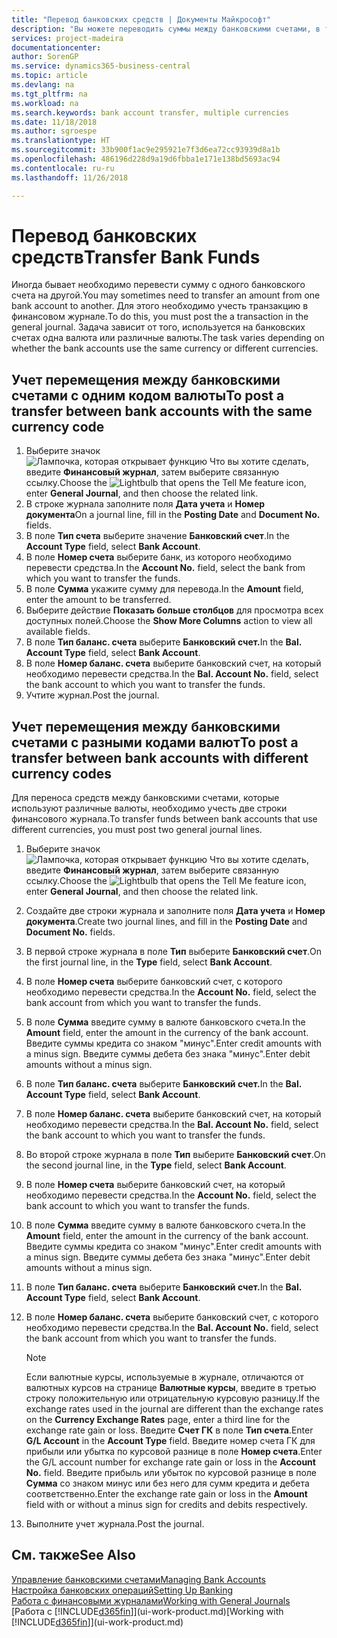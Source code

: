 ```yaml
---
title: "Перевод банковских средств | Документы Майкрософт"
description: "Вы можете переводить суммы между банковскими счетами, в том числе в различных валютах, учитывая транзакции в финансовом журнале."
services: project-madeira
documentationcenter: 
author: SorenGP
ms.service: dynamics365-business-central
ms.topic: article
ms.devlang: na
ms.tgt_pltfrm: na
ms.workload: na
ms.search.keywords: bank account transfer, multiple currencies
ms.date: 11/18/2018
ms.author: sgroespe
ms.translationtype: HT
ms.sourcegitcommit: 33b900f1ac9e295921e7f3d6ea72cc93939d8a1b
ms.openlocfilehash: 486196d228d9a19d6fbba1e171e138bd5693ac94
ms.contentlocale: ru-ru
ms.lasthandoff: 11/26/2018

---
```

# <a name="transfer-bank-funds"></a><span data-ttu-id="0975e-103">Перевод банковских средств</span><span class="sxs-lookup"><span data-stu-id="0975e-103">Transfer Bank Funds</span></span>
<span data-ttu-id="0975e-104">Иногда бывает необходимо перевести сумму с одного банковского счета на другой.</span><span class="sxs-lookup"><span data-stu-id="0975e-104">You may sometimes need to transfer an amount from one bank account to another.</span></span> <span data-ttu-id="0975e-105">Для этого необходимо учесть транзакцию в финансовом журнале.</span><span class="sxs-lookup"><span data-stu-id="0975e-105">To do this, you must post the a transaction in the general journal.</span></span> <span data-ttu-id="0975e-106">Задача зависит от того, используется на банковских счетах одна валюта или различные валюты.</span><span class="sxs-lookup"><span data-stu-id="0975e-106">The task varies depending on whether the bank accounts use the same currency or different currencies.</span></span>

## <a name="to-post-a-transfer-between-bank-accounts-with-the-same-currency-code"></a><span data-ttu-id="0975e-107">Учет перемещения между банковскими счетами с одним кодом валюты</span><span class="sxs-lookup"><span data-stu-id="0975e-107">To post a transfer between bank accounts with the same currency code</span></span>
1. <span data-ttu-id="0975e-108">Выберите значок ![Лампочка, которая открывает функцию Что вы хотите сделать](media/ui-search/search_small.png "Что вы хотите сделать"), введите **Финансовый журнал**, затем выберите связанную ссылку.</span><span class="sxs-lookup"><span data-stu-id="0975e-108">Choose the ![Lightbulb that opens the Tell Me feature](media/ui-search/search_small.png "Tell me what you want to do") icon, enter **General Journal**, and then choose the related link.</span></span>
2. <span data-ttu-id="0975e-109">В строке журнала заполните поля **Дата учета** и **Номер документа**</span><span class="sxs-lookup"><span data-stu-id="0975e-109">On a journal line, fill in the **Posting Date** and **Document No.** fields.</span></span>
3. <span data-ttu-id="0975e-110">В поле **Тип счета** выберите значение **Банковский счет**.</span><span class="sxs-lookup"><span data-stu-id="0975e-110">In the **Account Type** field, select **Bank Account**.</span></span>
4. <span data-ttu-id="0975e-111">В поле **Номер счета** выберите банк, из которого необходимо перевести средства.</span><span class="sxs-lookup"><span data-stu-id="0975e-111">In the **Account No.** field, select the bank from which you want to transfer the funds.</span></span>
5. <span data-ttu-id="0975e-112">В поле **Сумма** укажите сумму для перевода.</span><span class="sxs-lookup"><span data-stu-id="0975e-112">In the **Amount** field, enter the amount to be transferred.</span></span>
6. <span data-ttu-id="0975e-113">Выберите действие **Показать больше столбцов** для просмотра всех доступных полей.</span><span class="sxs-lookup"><span data-stu-id="0975e-113">Choose the **Show More Columns** action to view all available fields.</span></span>
7. <span data-ttu-id="0975e-114">В поле **Тип баланс. счета** выберите **Банковский счет.**</span><span class="sxs-lookup"><span data-stu-id="0975e-114">In the **Bal. Account Type** field, select **Bank Account**.</span></span>
8. <span data-ttu-id="0975e-115">В поле **Номер баланс. счета** выберите банковский счет, на который необходимо перевести средства.</span><span class="sxs-lookup"><span data-stu-id="0975e-115">In the **Bal. Account No.** field, select the bank account to which you want to transfer the funds.</span></span>
9. <span data-ttu-id="0975e-116">Учтите журнал.</span><span class="sxs-lookup"><span data-stu-id="0975e-116">Post the journal.</span></span>

## <a name="to-post-a-transfer-between-bank-accounts-with-different-currency-codes"></a><span data-ttu-id="0975e-117">Учет перемещения между банковскими счетами с разными кодами валют</span><span class="sxs-lookup"><span data-stu-id="0975e-117">To post a transfer between bank accounts with different currency codes</span></span>
<span data-ttu-id="0975e-118">Для переноса средств между банковскими счетами, которые используют различные валюты, необходимо учесть две строки финансового журнала.</span><span class="sxs-lookup"><span data-stu-id="0975e-118">To transfer funds between bank accounts that use different currencies, you must post two general journal lines.</span></span>

1. <span data-ttu-id="0975e-119">Выберите значок ![Лампочка, которая открывает функцию Что вы хотите сделать](media/ui-search/search_small.png "Что вы хотите сделать"), введите **Финансовый журнал**, затем выберите связанную ссылку.</span><span class="sxs-lookup"><span data-stu-id="0975e-119">Choose the ![Lightbulb that opens the Tell Me feature](media/ui-search/search_small.png "Tell me what you want to do") icon, enter **General Journal**, and then choose the related link.</span></span>
2. <span data-ttu-id="0975e-120">Создайте две строки журнала и заполните поля **Дата учета** и **Номер документа**.</span><span class="sxs-lookup"><span data-stu-id="0975e-120">Create two journal lines, and fill in the **Posting Date** and **Document No.** fields.</span></span>
3. <span data-ttu-id="0975e-121">В первой строке журнала в поле **Тип** выберите **Банковский счет**.</span><span class="sxs-lookup"><span data-stu-id="0975e-121">On the first journal line, in the **Type** field, select **Bank Account**.</span></span>
4. <span data-ttu-id="0975e-122">В поле **Номер счета** выберите банковский счет, с которого необходимо перевести средства.</span><span class="sxs-lookup"><span data-stu-id="0975e-122">In the **Account No.** field, select the bank account from which you want to transfer the funds.</span></span>
5. <span data-ttu-id="0975e-123">В поле **Сумма** введите сумму в валюте банковского счета.</span><span class="sxs-lookup"><span data-stu-id="0975e-123">In the **Amount** field, enter the amount in the currency of the bank account.</span></span> <span data-ttu-id="0975e-124">Введите суммы кредита со знаком "минус".</span><span class="sxs-lookup"><span data-stu-id="0975e-124">Enter credit amounts with a minus sign.</span></span> <span data-ttu-id="0975e-125">Введите суммы дебета без знака "минус".</span><span class="sxs-lookup"><span data-stu-id="0975e-125">Enter debit amounts without a minus sign.</span></span>
6. <span data-ttu-id="0975e-126">В поле **Тип баланс. счета** выберите **Банковский счет.**</span><span class="sxs-lookup"><span data-stu-id="0975e-126">In the **Bal. Account Type** field, select **Bank Account**.</span></span>
7. <span data-ttu-id="0975e-127">В поле **Номер баланс. счета** выберите банковский счет, на который необходимо перевести средства.</span><span class="sxs-lookup"><span data-stu-id="0975e-127">In the **Bal. Account No.** field, select the bank account to which you want to transfer the funds.</span></span>
8. <span data-ttu-id="0975e-128">Во второй строке журнала в поле **Тип** выберите **Банковский счет**.</span><span class="sxs-lookup"><span data-stu-id="0975e-128">On the second journal line, in the **Type** field, select **Bank Account**.</span></span>
9. <span data-ttu-id="0975e-129">В поле **Номер счета** выберите банковский счет, на который необходимо перевести средства.</span><span class="sxs-lookup"><span data-stu-id="0975e-129">In the **Account No.** field, select the bank account to which you want to transfer the funds.</span></span>
10. <span data-ttu-id="0975e-130">В поле **Сумма** введите сумму в валюте банковского счета.</span><span class="sxs-lookup"><span data-stu-id="0975e-130">In the **Amount** field, enter the amount in the currency of the bank account.</span></span> <span data-ttu-id="0975e-131">Введите суммы кредита со знаком "минус".</span><span class="sxs-lookup"><span data-stu-id="0975e-131">Enter credit amounts with a minus sign.</span></span> <span data-ttu-id="0975e-132">Введите суммы дебета без знака "минус".</span><span class="sxs-lookup"><span data-stu-id="0975e-132">Enter debit amounts without a minus sign.</span></span>
11. <span data-ttu-id="0975e-133">В поле **Тип баланс. счета** выберите **Банковский счет.**</span><span class="sxs-lookup"><span data-stu-id="0975e-133">In the **Bal. Account Type** field, select **Bank Account**.</span></span>  
12. <span data-ttu-id="0975e-134">В поле **Номер баланс. счета** выберите банковский счет, с которого необходимо перевести средства.</span><span class="sxs-lookup"><span data-stu-id="0975e-134">In the **Bal. Account No.** field, select the bank account from which you want to transfer the funds.</span></span>

    > [!NOTE]  
    > <span data-ttu-id="0975e-135">Если валютные курсы, используемые в журнале, отличаются от валютных курсов на странице **Валютные курсы**, введите в третью строку положительную или отрицательную курсовую разницу.</span><span class="sxs-lookup"><span data-stu-id="0975e-135">If the exchange rates used in the journal are different than the exchange rates on the **Currency Exchange Rates** page, enter a third line for the exchange rate gain or loss.</span></span> <span data-ttu-id="0975e-136">Введите **Счет ГК** в поле **Тип счета**.</span><span class="sxs-lookup"><span data-stu-id="0975e-136">Enter **G/L Account** in the **Account Type** field.</span></span> <span data-ttu-id="0975e-137">Введите номер счета ГК для прибыли или убытка по курсовой разнице в поле **Номер счета**.</span><span class="sxs-lookup"><span data-stu-id="0975e-137">Enter the G/L account number for exchange rate gain or loss in the **Account No.** field.</span></span> <span data-ttu-id="0975e-138">Введите прибыль или убыток по курсовой разнице в поле **Сумма** со знаком минус или без него для сумм кредита и дебета соответственно.</span><span class="sxs-lookup"><span data-stu-id="0975e-138">Enter the exchange rate gain or loss in the **Amount** field with or without a minus sign for credits and debits respectively.</span></span>
13. <span data-ttu-id="0975e-139">Выполните учет журнала.</span><span class="sxs-lookup"><span data-stu-id="0975e-139">Post the journal.</span></span>

## <a name="see-also"></a><span data-ttu-id="0975e-140">См. также</span><span class="sxs-lookup"><span data-stu-id="0975e-140">See Also</span></span>
[<span data-ttu-id="0975e-141">Управление банковскими счетами</span><span class="sxs-lookup"><span data-stu-id="0975e-141">Managing Bank Accounts</span></span>](bank-manage-bank-accounts.md)  
[<span data-ttu-id="0975e-142">Настройка банковских операций</span><span class="sxs-lookup"><span data-stu-id="0975e-142">Setting Up Banking</span></span>](bank-setup-banking.md)  
[<span data-ttu-id="0975e-143">Работа с финансовыми журналами</span><span class="sxs-lookup"><span data-stu-id="0975e-143">Working with General Journals</span></span>](ui-work-general-journals.md)  
<span data-ttu-id="0975e-144">[Работа с [!INCLUDE[d365fin](includes/d365fin_md.md)]](ui-work-product.md)</span><span class="sxs-lookup"><span data-stu-id="0975e-144">[Working with [!INCLUDE[d365fin](includes/d365fin_md.md)]](ui-work-product.md)</span></span>

